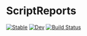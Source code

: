 # ScriptReports

[![Stable](https://img.shields.io/badge/docs-stable-blue.svg)](https://tejasramdas.github.io/ScriptReports.jl/stable/)
[![Dev](https://img.shields.io/badge/docs-dev-blue.svg)](https://tejasramdas.github.io/ScriptReports.jl/dev/)
[![Build Status](https://github.com/tejasramdas/ScriptReports.jl/actions/workflows/CI.yml/badge.svg?branch=main)](https://github.com/tejasramdas/ScriptReports.jl/actions/workflows/CI.yml?query=branch%3Amain)
